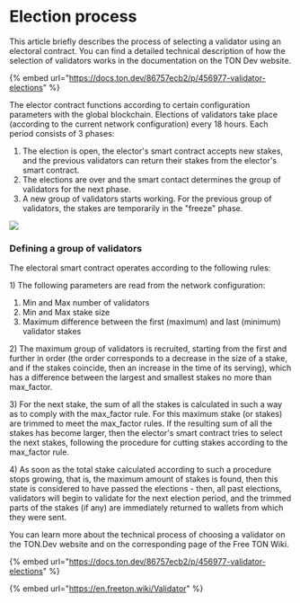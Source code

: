 # Election process

This article briefly describes the process of selecting a validator using an electoral contract. You can find a detailed technical description of how the selection of validators works in the documentation on the TON Dev website.

{% embed url="https://docs.ton.dev/86757ecb2/p/456977-validator-elections" %}

The elector contract functions according to certain configuration parameters with the global blockchain. Elections of validators take place (according to the current network configuration) every 18 hours. Each period consists of 3 phases:

1. The election is open, the elector's smart contract accepts new stakes, and the previous validators can return their stakes from the elector's smart contract.
2. The elections are over and the smart contact determines the group of validators for the next phase.
3. A new group of validators starts working. For the previous group of validators, the stakes are temporarily in the "freeze" phase.

![](https://lh3.googleusercontent.com/Si0XTzuN56lIHJtSofuC16nfOBlMSBymeCJ1fNzMPxVYRJYGkZpI1ts8OH08Q--VFAAhCNFIMyzkKhmD7zYmXlJPYV3Ig4hChvPgTc5FcxSykXIGBgAqoomz6mxXXxt\_4XMqj-9B)

### Defining a group of validators

The electoral smart contract operates according to the following rules:

1\) The following parameters are read from the network configuration:

1. Min and Max number of validators
2. Min and Max stake size
3. Maximum difference between the first (maximum) and last (minimum) validator stakes

2\) The maximum group of validators is recruited, starting from the first and further in order (the order corresponds to a decrease in the size of a stake, and if the stakes coincide, then an increase in the time of its serving), which has a difference between the largest and smallest stakes no more than max\_factor.

3\) For the next stake, the sum of all the stakes is calculated in such a way as to comply with the max\_factor rule. For this maximum stake (or stakes) are trimmed to meet the max\_factor rules. If the resulting sum of all the stakes has become larger, then the elector's smart contract tries to select the next stakes, following the procedure for cutting stakes according to the max\_factor rule.

4\) As soon as the total stake calculated according to such a procedure stops growing, that is, the maximum amount of stakes is found, then this state is considered to have passed the elections - then, all past elections, validators will begin to validate for the next election period, and the trimmed parts of the stakes (if any) are immediately returned to wallets from which they were sent.

You can learn more about the technical process of choosing a validator on the TON.Dev website and on the corresponding page of the Free TON Wiki.

{% embed url="https://docs.ton.dev/86757ecb2/p/456977-validator-elections" %}

{% embed url="https://en.freeton.wiki/Validator" %}

